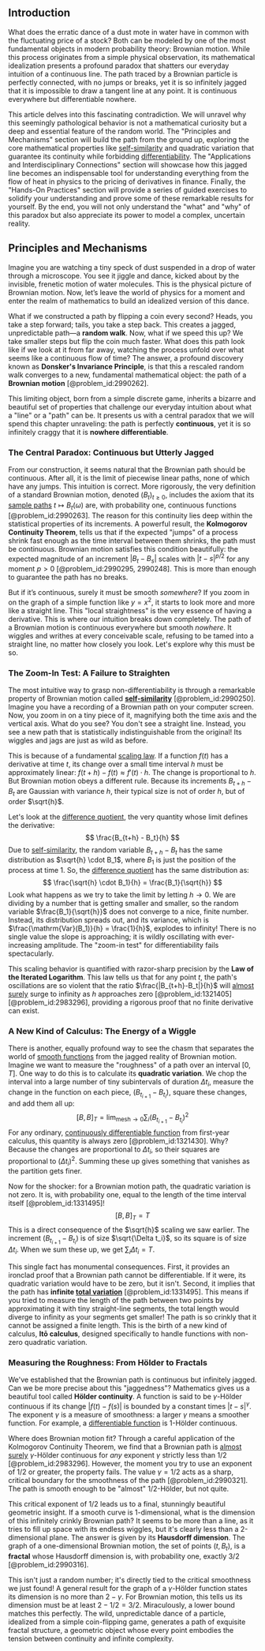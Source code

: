 ## Introduction
What does the erratic dance of a dust mote in water have in common with the fluctuating price of a stock? Both can be modeled by one of the most fundamental objects in modern probability theory: Brownian motion. While this process originates from a simple physical observation, its mathematical idealization presents a profound paradox that shatters our everyday intuition of a continuous line. The path traced by a Brownian particle is perfectly connected, with no jumps or breaks, yet it is so infinitely jagged that it is impossible to draw a tangent line at any point. It is continuous everywhere but differentiable nowhere.

This article delves into this fascinating contradiction. We will unravel why this seemingly pathological behavior is not a mathematical curiosity but a deep and essential feature of the random world. The "Principles and Mechanisms" section will build the path from the ground up, exploring the core mathematical properties like [self-similarity](@article_id:144458) and quadratic variation that guarantee its continuity while forbidding [differentiability](@article_id:140369). The "Applications and Interdisciplinary Connections" section will showcase how this jagged line becomes an indispensable tool for understanding everything from the flow of heat in physics to the pricing of derivatives in finance. Finally, the "Hands-On Practices" section will provide a series of guided exercises to solidify your understanding and prove some of these remarkable results for yourself. By the end, you will not only understand the "what" and "why" of this paradox but also appreciate its power to model a complex, uncertain reality.

## Principles and Mechanisms

Imagine you are watching a tiny speck of dust suspended in a drop of water through a microscope. You see it jiggle and dance, kicked about by the invisible, frenetic motion of water molecules. This is the physical picture of Brownian motion. Now, let’s leave the world of physics for a moment and enter the realm of mathematics to build an idealized version of this dance.

What if we constructed a path by flipping a coin every second? Heads, you take a step forward; tails, you take a step back. This creates a jagged, unpredictable path—a **random walk**. Now, what if we speed this up? We take smaller steps but flip the coin much faster. What does this path look like if we look at it from far away, watching the process unfold over what seems like a continuous flow of time? The answer, a profound discovery known as **Donsker's Invariance Principle**, is that this a rescaled random walk converges to a new, fundamental mathematical object: the path of a **Brownian motion** [@problem_id:2990262].

This limiting object, born from a simple discrete game, inherits a bizarre and beautiful set of properties that challenge our everyday intuition about what a "line" or a "path" can be. It presents us with a central paradox that we will spend this chapter unraveling: the path is perfectly **continuous**, yet it is so infinitely craggy that it is **nowhere differentiable**.

### The Central Paradox: Continuous but Utterly Jagged

From our construction, it seems natural that the Brownian path should be continuous. After all, it is the limit of piecewise linear paths, none of which have any jumps. This intuition is correct. More rigorously, the very definition of a standard Brownian motion, denoted $(B_t)_{t\ge0}$, includes the axiom that its [sample paths](@article_id:183873) $t \mapsto B_t(\omega)$ are, with probability one, continuous functions [@problem_id:2990263]. The reason for this continuity lies deep within the statistical properties of its increments. A powerful result, the **Kolmogorov Continuity Theorem**, tells us that if the expected "jumps" of a process shrink fast enough as the time interval between them shrinks, the path must be continuous. Brownian motion satisfies this condition beautifully: the expected magnitude of an increment $|B_t - B_s|$ scales with $|t-s|^{p/2}$ for any moment $p > 0$ [@problem_id:2990295, 2990248]. This is more than enough to guarantee the path has no breaks.

But if it’s continuous, surely it must be smooth *somewhere*? If you zoom in on the graph of a simple function like $y=x^2$, it starts to look more and more like a straight line. This "local straightness" is the very essence of having a derivative. This is where our intuition breaks down completely. The path of a Brownian motion is continuous everywhere but smooth *nowhere*. It wiggles and writhes at every conceivable scale, refusing to be tamed into a straight line, no matter how closely you look. Let's explore why this must be so.

### The Zoom-In Test: A Failure to Straighten

The most intuitive way to grasp non-differentiability is through a remarkable property of Brownian motion called **[self-similarity](@article_id:144458)** [@problem_id:2990250]. Imagine you have a recording of a Brownian path on your computer screen. Now, you zoom in on a tiny piece of it, magnifying both the time axis and the vertical axis. What do you see? You don't see a straight line. Instead, you see a new path that is statistically indistinguishable from the original! Its wiggles and jags are just as wild as before.

This is because of a fundamental [scaling law](@article_id:265692). If a function $f(t)$ has a derivative at time $t$, its change over a small time interval $h$ must be approximately linear: $f(t+h) - f(t) \approx f'(t) \cdot h$. The change is proportional to $h$. But Brownian motion obeys a different rule. Because its increments $B_{t+h} - B_t$ are Gaussian with variance $h$, their typical size is not of order $h$, but of order $\sqrt{h}$.

Let's look at the [difference quotient](@article_id:135968), the very quantity whose limit defines the derivative:
$$ \frac{B_{t+h} - B_t}{h} $$
Due to [self-similarity](@article_id:144458), the random variable $B_{t+h} - B_t$ has the same distribution as $\sqrt{h} \cdot B_1$, where $B_1$ is just the position of the process at time 1. So, the [difference quotient](@article_id:135968) has the same distribution as:
$$ \frac{\sqrt{h} \cdot B_1}{h} = \frac{B_1}{\sqrt{h}} $$
Look what happens as we try to take the limit by letting $h \to 0$. We are dividing by a number that is getting smaller and smaller, so the random variable $\frac{B_1}{\sqrt{h}}$ does not converge to a nice, finite number. Instead, its distribution spreads out, and its variance, which is $\frac{\mathrm{Var}(B_1)}{h} = \frac{1}{h}$, explodes to infinity! There is no single value the slope is approaching; it is wildly oscillating with ever-increasing amplitude. The "zoom-in test" for differentiability fails spectacularly.

This scaling behavior is quantified with razor-sharp precision by the **Law of the Iterated Logarithm**. This law tells us that for any point $t$, the path's oscillations are so violent that the ratio $\frac{|B_{t+h}-B_t|}{h}$ will [almost surely](@article_id:262024) surge to infinity as $h$ approaches zero [@problem_id:1321405] [@problem_id:2983296], providing a rigorous proof that no finite derivative can exist.

### A New Kind of Calculus: The Energy of a Wiggle

There is another, equally profound way to see the chasm that separates the world of [smooth functions](@article_id:138448) from the jagged reality of Brownian motion. Imagine we want to measure the "roughness" of a path over an interval $[0, T]$. One way to do this is to calculate its **quadratic variation**. We chop the interval into a large number of tiny subintervals of duration $\Delta t_i$, measure the change in the function on each piece, $(B_{t_{i+1}} - B_{t_i})$, square these changes, and add them all up:
$$ [B,B]_T = \lim_{\text{mesh}\to 0} \sum_i (B_{t_{i+1}} - B_{t_i})^2 $$
For any ordinary, [continuously differentiable function](@article_id:199855) from first-year calculus, this quantity is always zero [@problem_id:1321430]. Why? Because the changes are proportional to $\Delta t_i$, so their squares are proportional to $(\Delta t_i)^2$. Summing these up gives something that vanishes as the partition gets finer.

Now for the shocker: for a Brownian motion path, the quadratic variation is not zero. It is, with probability one, equal to the length of the time interval itself [@problem_id:1331495]!
$$ [B, B]_T = T $$
This is a direct consequence of the $\sqrt{h}$ scaling we saw earlier. The increment $(B_{t_{i+1}} - B_{t_i})$ is of size $\sqrt{\Delta t_i}$, so its square is of size $\Delta t_i$. When we sum these up, we get $\sum_i \Delta t_i = T$.

This single fact has monumental consequences.
First, it provides an ironclad proof that a Brownian path cannot be differentiable. If it were, its quadratic variation would have to be zero, but it isn't.
Second, it implies that the path has **infinite [total variation](@article_id:139889)** [@problem_id:1331495]. This means if you tried to measure the length of the path between two points by approximating it with tiny straight-line segments, the total length would diverge to infinity as your segments get smaller! The path is so crinkly that it cannot be assigned a finite length. This is the birth of a new kind of calculus, **Itō calculus**, designed specifically to handle functions with non-zero quadratic variation.

### Measuring the Roughness: From Hölder to Fractals

We've established that the Brownian path is continuous but infinitely jagged. Can we be more precise about this "jaggedness"? Mathematics gives us a beautiful tool called **Hölder continuity**. A function is said to be $\gamma$-Hölder continuous if its change $|f(t)-f(s)|$ is bounded by a constant times $|t-s|^\gamma$. The exponent $\gamma$ is a measure of smoothness: a larger $\gamma$ means a smoother function. For example, a [differentiable function](@article_id:144096) is 1-Hölder continuous.

Where does Brownian motion fit? Through a careful application of the Kolmogorov Continuity Theorem, we find that a Brownian path is [almost surely](@article_id:262024) $\gamma$-Hölder continuous for *any* exponent $\gamma$ strictly less than $1/2$ [@problem_id:2983296]. However, the moment you try to use an exponent of $1/2$ or greater, the property fails. The value $\gamma = 1/2$ acts as a sharp, critical boundary for the smoothness of the path [@problem_id:2990321]. The path is smooth enough to be "almost" 1/2-Hölder, but not quite.

This critical exponent of $1/2$ leads us to a final, stunningly beautiful geometric insight. If a smooth curve is 1-dimensional, what is the dimension of this infinitely crinkly Brownian path? It seems to be more than a line, as it tries to fill up space with its endless wiggles, but it's clearly less than a 2-dimensional plane. The answer is given by its **Hausdorff dimension**. The graph of a one-dimensional Brownian motion, the set of points $(t, B_t)$, is a **fractal** whose Hausdorff dimension is, with probability one, exactly $3/2$ [@problem_id:2990316].

This isn't just a random number; it's directly tied to the critical smoothness we just found! A general result for the graph of a $\gamma$-Hölder function states its dimension is no more than $2-\gamma$. For Brownian motion, this tells us its dimension must be at least $2 - 1/2 = 3/2$. Miraculously, a lower bound matches this perfectly. The wild, unpredictable dance of a particle, idealized from a simple coin-flipping game, generates a path of exquisite fractal structure, a geometric object whose every point embodies the tension between continuity and infinite complexity.